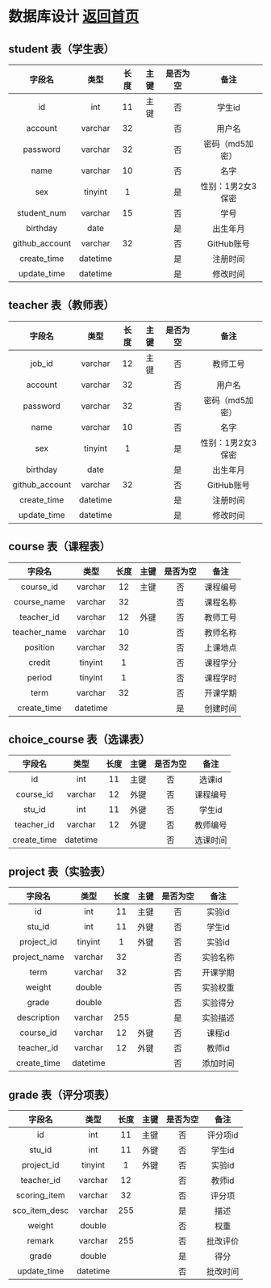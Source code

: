 # 数据库设计  [返回首页](./README.md)


## student 表（学生表）
|字段名|类型|长度|主键|是否为空|备注|
|:-----:|:-----:|:-----:|:-----:|:-----:|:-----:|
|id|int|11|主键|否|学生id|
|account|varchar|32||否|用户名|
|password|varchar|32||否|密码（md5加密）|
|name|varchar|10||否|名字|
|sex|tinyint|1||是|性别：1男2女3保密|
|student_num|varchar|15||否|学号|
|birthday|date|||是|出生年月|
|github_account|varchar|32||否|GitHub账号|
|create_time|datetime|||是|注册时间|
|update_time|datetime|||是|修改时间|


## teacher 表（教师表）
|字段名|类型|长度|主键|是否为空|备注|
|:-----:|:-----:|:-----:|:-----:|:-----:|:-----:|
|job_id|varchar|12|主键|否|教师工号|
|account|varchar|32||否|用户名|
|password|varchar|32||否|密码（md5加密）|
|name|varchar|10||否|名字|
|sex|tinyint|1||是|性别：1男2女3保密|
|birthday|date|||是|出生年月|
|github_account|varchar|32||否|GitHub账号|
|create_time|datetime|||是|注册时间|
|update_time|datetime|||是|修改时间|


## course 表（课程表）
|字段名|类型|长度|主键|是否为空|备注|
|:-----:|:-----:|:-----:|:-----:|:-----:|:-----:|
|course_id|varchar|12|主键|否|课程编号|
|course_name|varchar|32||否|课程名称|
|teacher_id|varchar|12|外键|否|教师工号|
|teacher_name|varchar|10||否|教师名称|
|position|varchar|32||否|上课地点|
|credit|tinyint|1||否|课程学分|
|period|tinyint|1||否|课程学时|
|term|varchar|32||否|开课学期|
|create_time|datetime|||是|创建时间|


## choice_course 表（选课表）
|字段名|类型|长度|主键|是否为空|备注|
|:-----:|:-----:|:-----:|:-----:|:-----:|:-----:|
|id|int|11|主键|否|选课id|
|course_id|varchar|12|外键|否|课程编号|
|stu_id|int|11|外键|否|学生id|
|teacher_id|varchar|12|外键|否|教师编号|
|create_time|datetime|||否|选课时间|


## project 表（实验表）
|字段名|类型|长度|主键|是否为空|备注|
|:-----:|:-----:|:-----:|:-----:|:-----:|:-----:|
|id|int|11|主键|否|实验id|
|stu_id|int|11|外键|否|学生id|
|project_id|tinyint|1|外键|否|实验id|
|project_name|varchar|32||否|实验名称|
|term|varchar|32||否|开课学期|
|weight|double|||否|实验权重|
|grade|double|||否|实验得分|
|description|varchar|255||是|实验描述|
|course_id|varchar|12|外键|否|课程id|
|teacher_id|varchar|12|外键|否|教师id|
|create_time|datetime|||否|添加时间|


## grade 表（评分项表）
|字段名|类型|长度|主键|是否为空|备注|
|:-----:|:-----:|:-----:|:-----:|:-----:|:-----:|
|id|int|11|主键|否|评分项id|
|stu_id|int|11|外键|否|学生id|
|project_id|tinyint|1|外键|否|实验id|
|teacher_id|varchar|12||否|教师id|
|scoring_item|varchar|32||否|评分项|
|sco_item_desc|varchar|255||是|描述|
|weight|double|||否|权重|
|remark|varchar|255||否|批改评价|
|grade|double|||是|得分|
|update_time|datetime|||否|批改时间|
